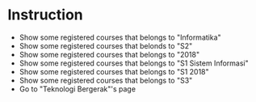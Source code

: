 # Instruction

- Show some registered courses that belongs to "Informatika"
- Show some registered courses that belonds to "S2"
- Show some registered courses that belongs to "2018"
- Show some registered courses that belongs to "S1 Sistem Informasi"
- Show some registered courses that belongs to "S1 2018"
- Show some registered courses that belongs to "S3"
- Go to "Teknologi Bergerak"'s page